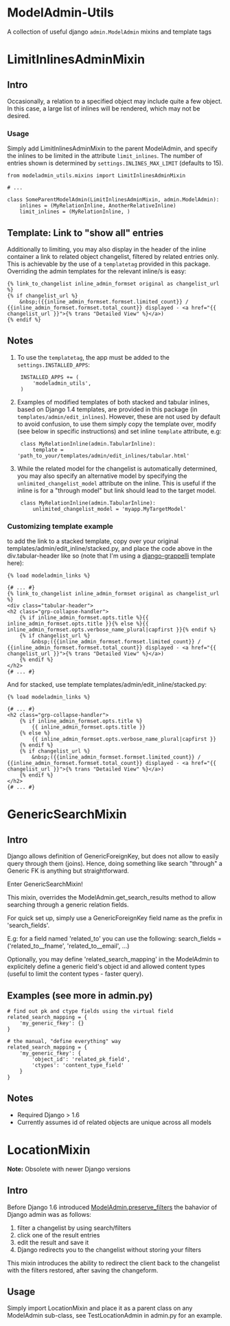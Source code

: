 ModelAdmin-Utils
================

A collection of useful django `admin.ModelAdmin` mixins and template tags

LimitInlinesAdminMixin
======================

Intro
-----
Occasionally, a relation to a specified object may include quite a few object. In this case, a large list of inlines will be rendered, which may not be desired.

### Usage
Simply add LimitInlinesAdminMixin to the parent ModelAdmin, and specify the inlines to be limited in the attribute `limit_inlines`. The number of entries shown is determined by `settings.INLINES_MAX_LIMIT` (defaults to 15).

    from modeladmin_utils.mixins import LimitInlinesAdminMixin

    # ...

    class SomeParentModelAdmin(LimitInlinesAdminMixin, admin.ModelAdmin):
        inlines = (MyRelationInline, AnotherRelativeInline)
        limit_inlines = (MyRelationInline, )

Template: Link to "show all" entries
------------------------------------

Additionally to limiting, you may also display in the header of the inline container a link to related object changelist, filtered by related entries only. This is achievable by the use of a `templatetag` provided in this package. Overriding the admin templates for the relevant inline/s is easy:

    {% link_to_changelist inline_admin_formset original as changelist_url %}
    {% if changelist_url %}
        &nbsp;({{inline_admin_formset.formset.limited_count}} / {{inline_admin_formset.formset.total_count}} displayed - <a href="{{ changelist_url }}">{% trans "Detailed View" %}</a>)
    {% endif %}

Notes
-----

1. To use the `templatetag`, the app must be added to the `settings.INSTALLED_APPS`:

        INSTALLED_APPS += (
            'modeladmin_utils',
        )

2. Examples of modified templates of both stacked and tabular inlines, based on Django 1.4 templates, are provided in this package (in `templates/admin/edit_inlines`). However, these are not used by default to avoid confusion, to use them simply copy the template over, modify (see below in specific instructions) and set inline `template` attribute, e.g:

        class MyRelationInline(admin.TabularInline):
            template = 'path_to_your/templates/admin/edit_inlines/tabular.html'


3. While the related model for the changelist is automatically determined, you may also specify an alternative model by specifying the `unlimited_changelist_model` attribute on the inline. This is useful if the inline is for a "through model" but link should lead to the target model.

        class MyRelationInline(admin.TabularInline):
            unlimited_changelist_model = 'myapp.MyTargetModel'


### Customizing template example
to add the link to a stacked template, copy over your original templates/admin/edit_inline/stacked.py, and place the code above in the div.tabular-header like so (note that I'm using a [django-grappelli](sehmaschine/django-grappelli) template here):

    {% load modeladmin_links %}

    {# ... #}
    {% link_to_changelist inline_admin_formset original as changelist_url %}
    <div class="tabular-header">
    <h2 class="grp-collapse-handler">
        {% if inline_admin_formset.opts.title %}{{ inline_admin_formset.opts.title }}{% else %}{{ inline_admin_formset.opts.verbose_name_plural|capfirst }}{% endif %}
        {% if changelist_url %}
            &nbsp;({{inline_admin_formset.formset.limited_count}} / {{inline_admin_formset.formset.total_count}} displayed - <a href="{{ changelist_url }}">{% trans "Detailed View" %}</a>)
        {% endif %}
    </h2>
    {# ... #}

And for stacked, use template templates/admin/edit_inline/stacked.py:

    {% load modeladmin_links %}

    {# ... #}
    <h2 class="grp-collapse-handler">
        {% if inline_admin_formset.opts.title %}
            {{ inline_admin_formset.opts.title }}
        {% else %}
            {{ inline_admin_formset.opts.verbose_name_plural|capfirst }}
        {% endif %}
        {% if changelist_url %}
            &nbsp;({{inline_admin_formset.formset.limited_count}} / {{inline_admin_formset.formset.total_count}} displayed - <a href="{{ changelist_url }}">{% trans "Detailed View" %}</a>)
        {% endif %}
    </h2>
    {# ... #}

GenericSearchMixin
==================

Intro
-----

Django allows definition of GenericForeignKey, but does not allow to easily query through them (joins). Hence, doing something like search "through" a Generic FK is anything but straightforward.

Enter GenericSearchMixin!

This mixin, overrides the ModelAdmin.get_search_results method to allow searching through a generic relation fields.

For quick set up, simply use a GenericForeignKey field name as the prefix
in 'search_fields'.

E.g: for a field named 'related_to' you can use the following:
search_fields = ('related_to__fname', 'related_to__email', ...)

Optionally, you may define 'related_search_mapping' in the ModelAdmin
to explicitely define a generic field's object id and allowed content types
(useful to limit the content types - faster query).

Examples (see more in admin.py)
-------------------------------

    # find out pk and ctype fields using the virtual field
    related_search_mapping = {
        'my_generic_fkey': {} 
    }

    # the manual, "define everything" way
    related_search_mapping = {
        'my_generic_fkey': {
            'object_id': 'related_pk_field',
            'ctypes': 'content_type_field'
        } 
    }

Notes
-----

* Required Django > 1.6
* Currently assumes id of related objects are unique across all models

[1]: https://docs.djangoproject.com/en/1.6/ref/contrib/admin/#django.contrib.admin.ModelAdmin.preserve_filters


LocationMixin
=============

**Note:** Obsolete with newer Django versions

Intro
-----

Before Django 1.6 introduced [ModelAdmin.preserve_filters][1] the bahavior
of Django admin was as follows:

1. filter a changelist by using search/filters
2. click one of the result entries
3. edit the result and save it
4. Django redirects you to the changelist without storing your filters

This mixin introduces the ability to redirect the client back to the changelist
with the filters restored, after saving the changeform.

## Usage
Simply import LocationMixin and place it as a parent class on any ModelAdmin sub-class, see TestLocationAdmin in admin.py for an example.
